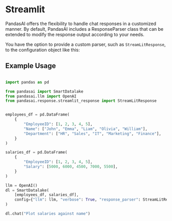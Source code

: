 # Streamlit

PandasAI offers the flexibility to handle chat responses in a customized manner. By default, PandasAI includes a ResponseParser class that can be extended to modify the response output according to your needs.

You have the option to provide a custom parser, such as `StreamLitResponse`, to the configuration object like this:

## Example Usage

```python

import pandas as pd

from pandasai import SmartDatalake
from pandasai.llm import OpenAI
from pandasai.response.streamlit_response import StreamLitResponse


employees_df = pd.DataFrame(
    {
        "EmployeeID": [1, 2, 3, 4, 5],
        "Name": ["John", "Emma", "Liam", "Olivia", "William"],
        "Department": ["HR", "Sales", "IT", "Marketing", "Finance"],
    }
)

salaries_df = pd.DataFrame(
    {
        "EmployeeID": [1, 2, 3, 4, 5],
        "Salary": [5000, 6000, 4500, 7000, 5500],
    }
)

llm = OpenAI()
dl = SmartDatalake(
    [employees_df, salaries_df],
    config={"llm": llm, "verbose": True, "response_parser": StreamLitResponse},
)

dl.chat("Plot salaries against name")

```
